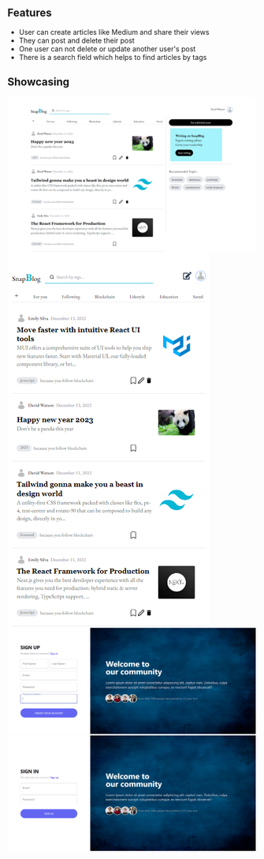 ## Features
+ User can create articles like Medium and share their views
+ They can post and delete their post
+ One user can not delete or update another user's post
+ There is a search field which helps to find articles by tags

## Showcasing
![Alt text](./images/pic4.png)
![Alt text](./images/pic3.png)
![Alt text](./images/pic2.png)
![Alt text](./images/pic1.png)